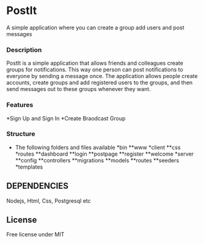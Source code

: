 # PostIt
A simple application where you can create a group add users and post messages

### Description
PostIt is a simple application that allows friends and colleagues create groups for notifications.
This way one person can post notifications to everyone by sending a message once. The
application allows people create accounts, create groups and add registered users to the groups,
and then send messages out to these groups whenever they want.

### Features
*Sign Up and Sign In 
*Create Braodcast Group


### Structure
* The following folders and files available
*bin
**www
*client
**css
*routes
**dashboard
**login
**postpage
**register
**welcome
*server
**config
**controllers
**migrations
**models
**routes
**seeders
*templates

## DEPENDENCIES
Nodejs, Html, Css, Postgresql etc

## License
Free license under MIT
